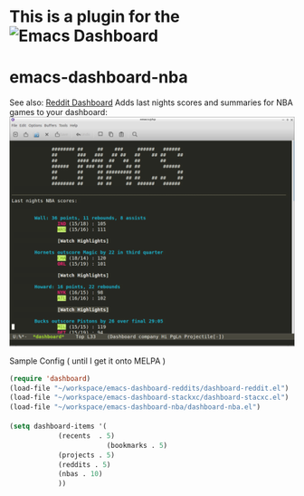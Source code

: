 # This is a plugin for the ![Emacs Dashboard](https://github.com/rakanalh/emacs-dashboard)

# emacs-dashboard-nba
See also: [Reddit Dashboard](https://github.com/qorrect/emacs-dashboard-reddits)
Adds last nights scores and summaries for NBA games to your dashboard:
![Screenshot](screenshot.png?raw=true "Screenshot")

Sample Config ( until I get it onto MELPA ) 

```lisp
(require 'dashboard)
(load-file "~/workspace/emacs-dashboard-reddits/dashboard-reddit.el")
(load-file "~/workspace/emacs-dashboard-stackxc/dashboard-stacxc.el")
(load-file "~/workspace/emacs-dashboard-nba/dashboard-nba.el")

(setq dashboard-items '(
			(recents  . 5)
                        (bookmarks . 5)
			(projects . 5)
			(reddits . 5)
			(nbas . 10)
			))
```
